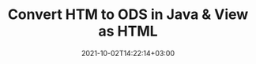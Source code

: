 ---
############################# Static ############################
layout: "autogen"
date: 2021-10-02T14:22:14+03:00
draft: false
path: "total/java/conversion/htm-to-ods/"

############################# Head ############################
head_title: "Convert HTM to ODS in Java - Sample Java Code"
head_description: "Java document conversion library to convert HTM to ODS and 100+ other file formats in Java & J2SE applications. View the Converted ODS document as HTML viewer."

############################# Header ############################
title: "Convert HTM to ODS in Java & View as HTML"
description: "Programmatically convert HTM to ODS in Java & J2SE platforms using flexible document manipulation options to customize the resultant document. Convert the complete document or some specific pages based on page numbers or selective page ranges using Java document conversion library."

############################# SubMenu ############################
submenu:
    enable: false

############################# Content ############################
content:
    enable: true
    block:
    - title_left: "HTM to ODS Conversion in Java"
      content_left: |
          Perform HTM to ODS file conversion in three simple steps using Java. View the converted document as HTML without any external software dependency.

          -   Create a new instance of **Converter** class and load the HTM file
          -   Set **ConvertOptions** for the ODS document type
          -   Call **Convert** method of **Converter** class instance for conversion to ODS
          -   Set options for HTML viewer
          -   Create **Viewer** object to view converted ODS as HTML
          
      title_right: "Convert Remotely Located Documents"
      content_right: |
          You require `GroupDocs.Conversion` & `GroupDocs.Viewer` namespaces to convert between a wide range of popular document types such as PDF, Microsoft Word, Excel, PowerPoint, Project, Outlook, HTML, diagrams and image file formats. Explore other [Java APIs for Office documents](https://products.conholdate.com/total/java/) as offered by Conholdate.Total.
          
          Get the respective assembly files from the [downloads](https://downloads.conholdate.com/total/java) or fetch the whole package from [Maven](https://repository.conholdate.com/webapp/#/artifacts/browse/tree/General/repo) to add 'Conholdate.Total` directly in your workspace.
          
      code: |
          ```cs {linenos=false}
          // Convert HTM to ODS using GroupDocs.Conversion API
          // Load the source HTM file to be converted
          Converter converter = new Converter("input.htm");

          // Get the convert options ready for the target ODS format
          ConvertOptions convertOptions = new FileType().fromExtension("ods").getConvertOptions();

          // Convert to ODS format
          converter.convert("output.ods", convertOptions);

          // Create Viewer object to view the converted ODS as HTML
          try (Viewer viewer = new Viewer("output.ods"))
          {
              // Set options for HTML viewer
              HtmlViewOptions viewOptions = HtmlViewOptions.forEmbeddedResources("output{0}.html");

              // View converted ODS as HTML
              viewer.view(viewOptions);
          }
          ```
    - title_left: "Convert Password Protected HTM to ODS"
      content_left: |
          Accurately load and convert documents that are protected with a password within your Java based applications. The file format conversion API also supports rendering remote documents from different sources including S3, Blob, FTP, Stream, URL or a local disk.

          -   Create new instance of **Converter** class and pass source document path
          -   Instantiate the proper **ConvertOptions** class e.g. (**PdfConvertOptions**, **WordProcessingConvertOptions**, **SpreadsheetConvertOptions** etc.)
          -   Call **convert** method of **Converter** class instance and pass filename for the converted document
        
      title_right: "Source Document Information Extraction"
      content_right: |
          The documents information extraction feature not only allows getting the basic information about the source document file but it also supports extracting some valuable file-format specific information such as project start and end dates of a Microsoft Project file, any printing restrictions on a PDF document, list of folders enclosed in an Outlook data file etc. 

          Convert popular document file formats on different operating systems such as Windows, Linux or macOS while using development environments such as NetBeans, IntelliJ IDEA and Eclipse.
          
      code: |
          ```cs {linenos=false}
          // Load and convert password protected documents
          WordProcessingLoadOptions loadOptions = new WordProcessingLoadOptions();
          loadOptions.setPassword("12345");

          // Create an instance of Converter class and pass source document path and the load options delegate as a constructor parameters
          Converter converter = new Converter("input.htm", loadOptions);

          // Instantiate PdfConvertOptions class
          PdfConvertOptions options = new PdfConvertOptions();

          // Call convert method of Converter class instance and pass filename for the converted document and the instance of ConvertOptions from the previous step
          converter.convert("output.ods, options);
          ```
############################# About Formats ############################
about_formats:
    enable: false
############################# More Formats ############################
more_formats:
    enable: true
    auto: false
    other_out_formats: PDF DOCX DOT DOTX DOTM TXT RTF HTML MHTML XLS XLSX XLSM XLT XLTX XLTM DIF PPT PPTX PPS PPSX POT POTX POTM ODT OTT EMZ WMZ SVGZ TEX DCM WMF BMP PNG GIF JPEG TIFF
############################# Back to top ###############################
back_to_top:
  enable: true
---
